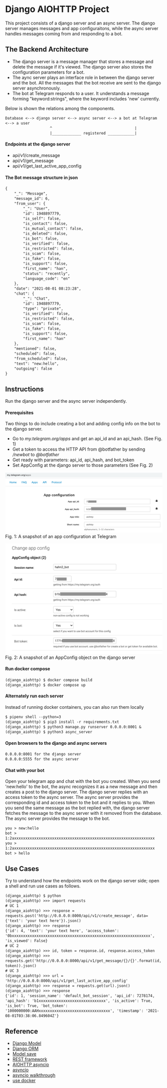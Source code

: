 # Django AIOHTTP Project
This project consists of a django server and an async server. The django server manages messages and app configuraitons, while the async server handles messages coming from and responding to a bot.

## The Backend Architecture
- The django server is a message manager that stores a message and delete the message if it's viewed. The django server also stores the configuration parameters for a bot.
- The aync server plays an interface role in between the django server and the bot. All the messages that the bot receive are sent to the django server asynchronously. 
- The bot at Telegram responds to a user. It understands a message forming "keyword:strings", where the keyword includes 'new' currently. 

Below is shown the relations among the components.

```
Database <--> django server <--> async server <--> a bot at Telegram <--> a user
                    ^                                     |
                    |_____________ registered ____________|
```

#### Endpoints at the django server
- api/v1/create_message
- api/v1/get_message
- api/v1/get_last_active_app_config


#### The Bot message structure in json
```
{
    "_": "Message",
    "message_id": 6,
    "from_user": {
        "_": "User",
        "id": 1948897779,
        "is_self": false,
        "is_contact": false,
        "is_mutual_contact": false,
        "is_deleted": false,
        "is_bot": false,
        "is_verified": false,
        "is_restricted": false,
        "is_scam": false,
        "is_fake": false,
        "is_support": false,
        "first_name": "han",
        "status": "recently",
        "language_code": "en"
    },
    "date": "2021-08-01 08:23:28",
    "chat": {
        "_": "Chat",
        "id": 1948897779,
        "type": "private",
        "is_verified": false,
        "is_restricted": false,
        "is_scam": false,
        "is_fake": false,
        "is_support": false,
        "first_name": "han"
    },
    "mentioned": false,
    "scheduled": false,
    "from_scheduled": false,
    "text": "new:hello",
    "outgoing": false
}
```

## Instructions
Run the django server and the async server independently.

#### Prerequisites
Two things to do include creating a bot and adding config info on the bot to the django server.

- Go to _my.telegram.org/apps_ and get an api_id and an api_hash. (See Fig. 1)
- Get a token to access the HTTP API from @botfather by sending _/newbot_ to _@botfather_
- Get ready with parameters: api_id, api_hash, and bot_token
- Set AppConfig at the django server to those parameters (See Fig. 2)

![Configuration at the telegram bot](images/mytelegramapps.png)
Fig. 1: A snapshot of an app configuration at Telegram

![AppConfig at the django server](images/djangoappconfig.png)
Fig. 2: A snapshot of an AppConfig object on the django server

#### Run docker compose
```shell
(django_aiohttp) $ docker compose build
(django_aiohttp) $ docker compose up
```

#### Alternately run each server
Instead of running docker containers, you can also run them locally
```shell
$ pipenv shell --python=3
(django_aiohttp) $ pip3 install -r requirements.txt
(django_aiohttp) $ python3 manage.py runserver 0.0.0.0:8001 &
(django_aiohttp) $ python3 async_server
```

#### Open browsers to the django and async servers
```
0.0.0.0:8001 for the django server
0.0.0.0:5555 for the async server
```

#### Chat with your bot
Open your telegram app and chat with the bot you created.
When you send 'new:hello' to the bot, the async recognizes it as a new message and then creates a post to the django server. The django server replies with an access token to the async server. The async server provides the corresponding id and access token to the bot and it replies to you.
When you send the same message as the bot replied with, the django server fetches the message to the async server with it removed from the database. The async server provides the message to the bot.
```
you > new:hello
bot > 1:2axxxxxxxxxxxxxxxxxxxxxxxxxxxxxxxxxxxxxxxxxxxxxxxxxxxxxxxxxxxxxxx
you > 1:2axxxxxxxxxxxxxxxxxxxxxxxxxxxxxxxxxxxxxxxxxxxxxxxxxxxxxxxxxxxxxxx
bot > hello
```

## Use Cases
Try to understand how the endpoints work on the django server side; open a shell and run use cases as follows.
```shell
(django_aiohttp) $ python
(django_aiohttp) >>> import requests
# UC 1
(django_aiohttp) >>> response = requests.post('http://0.0.0.0:8000/api/v1/create_message', data={'text': 'your text here'}).json()
(django_aiohttp) >>> response
{'id': 4, 'text': 'your text here', 'access_token': '0bxxxxxxxxxxxxxxxxxxxxxxxxxxxxxxxxxxxxxxxxxxxxxxxxxxxxxxxxxxxxxx', 'is_viewed': False}
# UC 2
(django_aiohttp) >>> id, token = response.id, response.access_token
(django_aiohttp) >>> requests.get('http://0.0.0.0:8000/api/v1/get_message/{}/{}'.format(id, token)).json()
# UC 3
(django_aiohttp) >>> url = 'http://0.0.0.0:8000/api/v1/get_last_active_app_config'
(django_aiohttp) >>> response = requests.get(url).json()
(django_aiohttp) >>> response
{'id': 1, 'session_name': 'default_bot_session', 'api_id': 7278174, 'api_hash': 'b1xxxxxxxxxxxxxxxxxxxxxxxxxxxxxx', 'is_active': True, 'is_bot': True, 'bot_token': '1000000000:AAHxxxxxxxxxxxxxxxxxxxxxxxxxxxxxxxx', 'timestamp': '2021-08-01T03:38:06.849604Z'}
```

## Reference 
- [Django Model](https://docs.djangoproject.com/en/3.0/topics/db/models/)
- [Django ORM](https://tutorial.djangogirls.org/en/django_orm/)
- [Model save](https://docs.djangoproject.com/en/3.0/ref/models/instances/)
- [REST framework](https://www.django-rest-framework.org/)
- [AIOHTTP asyncio](https://docs.aiohttp.org/en/stable/)
- [asyncio](https://docs.python.org/3/library/asyncio.html)
- [asyncio walkthrough](https://realpython.com/async-io-python/)
- [use docker](https://www.docker.com/resources/what-container)